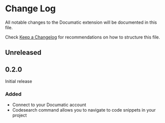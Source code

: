 # Change Log

All notable changes to the Documatic extension will be documented in this file.

Check [Keep a Changelog](http://keepachangelog.com/) for recommendations on how to structure this file.

## Unreleased

## 0.2.0

Initial release

### Added

- Connect to your Documatic account
- Codesearch command allows you to navigate to code snippets in your project
